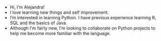 - Hi, I’m Alejandra!
- I love learning new things and self improvement.
- I’m interested in learning Python. I have previous experience learning R, SQL and the basics of Java.
- Although I'm fairly new, I’m looking to collaborate on Python projects to help me become more familiar with the language.


